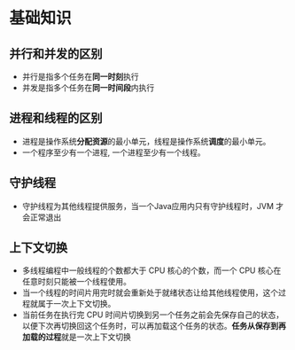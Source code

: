 # 基础知识

## 并行和并发的区别

- 并行是指多个任务在**同一时刻**执行
- 并发是指多个任务在**同一时间段**内执行

## 进程和线程的区别

- 进程是操作系统**分配资源**的最小单元，线程是操作系统**调度**的最小单元。
- 一个程序至少有一个进程, 一个进程至少有一个线程。

## 守护线程

- 守护线程为其他线程提供服务，当一个Java应用内只有守护线程时，JVM 才会正常退出

## 上下文切换

- 多线程编程中一般线程的个数都大于 CPU 核心的个数，而一个 CPU 核心在任意时刻只能被一个线程使用。
- 当一个线程的时间片用完时就会重新处于就绪状态让给其他线程使用，这个过程就属于一次上下文切换。
- 当前任务在执行完 CPU 时间片切换到另一个任务之前会先保存自己的状态，以便下次再切换回这个任务时，可以再加载这个任务的状态。**任务从保存到再加载的过程**就是一次上下文切换